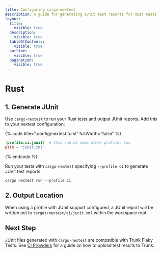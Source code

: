 ```yaml
---
title: Configuring cargo-nextest
description: A guide for generating JUnit test reports for Rust tests
layout:
  title:
    visible: true
  description:
    visible: true
  tableOfContents:
    visible: true
  outline:
    visible: true
  pagination:
    visible: true
---
```


# Rust

## 1. Generate JUnit

Use `cargo-nextest` to run your Rust tests and output JUnit reports. Add this to your nextest configuration:

{% code title=".config/nextest.toml" fullWidth="false" %}
```toml
[profile.ci.junit]  # this can be some other profile, too
path = "junit.xml"
```
{% endcode %}

Run your tests with `cargo-nextest` specifying  `--profile ci` to generate JUnit test reports.

```
cargo nextest run --profile ci
```

## 2. Output Location

When using a profile with JUnit support configured, a JUnit report will be written out to `target/nextest/ci/junit.xml` within the workspace root.

## Next Step

JUnit files generated with `cargo-nextest` are compatible with Trunk Flaky Tests. See [CI Providers](https://docs.trunk.io/flaky-tests/ci-providers) for a guide on how to upload test results to Trunk.
